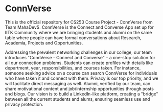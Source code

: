 # ConnVerse
This is the official repository for CS253 Course Project - ConnVerse from Team MahaDevS. ConnVerse is the Connect and Converse App set up for IITK Community where we are bringing students and alumni on the same table where people can have formal conversations about Research, Academia, Projects and Opportunities.

Addressing the prevalent networking challenges in our college, our team introduces "ConnVerse - Connect and Converse" – a one-stop solution for all our connection problems. Students can create profiles with details like department, year, responsibilities, and courses taken. For instance, someone seeking advice on a course can search ConnVerse for individuals who have taken it and connect with them. Privacy is our top priority, and we will facilitate direct messaging as well. Alumni, verified by our team, can share motivational content and job/internship opportunities through posts and blogs. Our vision is to build a LinkedIn-like platform, creating a "bridge" between all the current students and alums, ensuring seamless use and privacy protection.
